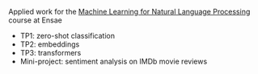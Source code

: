 Applied work for the [Machine Learning for Natural Language Processing](https://www.ensae.fr/courses/4237) course at Ensae

- TP1: zero-shot classification
- TP2: embeddings
- TP3: transformers
- Mini-project: sentiment analysis on IMDb movie reviews
